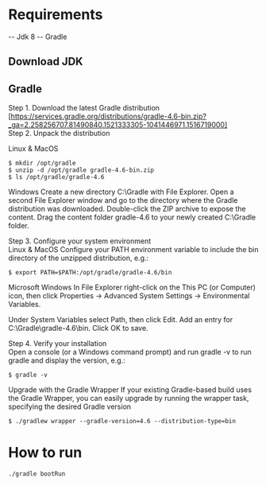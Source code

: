 Requirements
===========
-- Jdk 8
-- Gradle


Download JDK
------------

Gradle
------
Step 1. Download the latest Gradle distribution [https://services.gradle.org/distributions/gradle-4.6-bin.zip?_ga=2.258256707.81490840.1521333305-1041446971.1516719000]  
Step 2. Unpack the distribution  
 
 Linux & MacOS
```shell
$ mkdir /opt/gradle
$ unzip -d /opt/gradle gradle-4.6-bin.zip
$ ls /opt/gradle/gradle-4.6
```
Windows
Create a new directory C:\Gradle with File Explorer. Open a second File Explorer window and go to the directory where the Gradle distribution was downloaded. Double-click the ZIP archive to expose the content. Drag the content folder gradle-4.6 to your newly created C:\Gradle folder.
  
Step 3. Configure your system environment  
Linux & MacOS
Configure your PATH environment variable to include the bin directory of the unzipped distribution, e.g.:
```Shell
$ export PATH=$PATH:/opt/gradle/gradle-4.6/bin
```

Microsoft Windows
In File Explorer right-click on the This PC (or Computer) icon, then click Properties -> Advanced System Settings -> Environmental Variables.

Under System Variables select Path, then click Edit. Add an entry for C:\Gradle\gradle-4.6\bin. Click OK to save.

 Step 4. Verify your installation  
 Open a console (or a Windows command prompt) and run gradle -v to run gradle and display the version, e.g.:
```Shell
$ gradle -v
```
Upgrade with the Gradle Wrapper
If your existing Gradle-based build uses the Gradle Wrapper, you can easily upgrade by running the wrapper task, specifying the desired Gradle version

```Shell
$ ./gradlew wrapper --gradle-version=4.6 --distribution-type=bin
```


How to run
==========
```shell
./gradle bootRun
```

